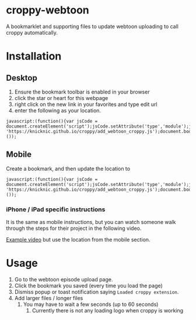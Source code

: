 # croppy-webtoon
A bookmarklet and supporting files to update webtoon uploading to call croppy automatically.

# Installation
## Desktop
1. Ensure the bookmark toolbar is enabled in your browser
1. click the star or heart for this webpage
1. right click on the new link in your favorites and type edit url
1. enter the following as your location.
```
javascript:(function(){var jsCode = document.createElement('script');jsCode.setAttribute('type','module');jsCode.setAttribute('src', 'https://knicknic.github.io/croppy/add_webtoon_croppy.js');document.body.appendChild(jsCode);}());
```

## Mobile
Create a bookmark, and then update the location to 
```
javascript:(function(){var jsCode = document.createElement('script');jsCode.setAttribute('type','module');jsCode.setAttribute('src', 'https://knicknic.github.io/croppy/add_webtoon_croppy.js');document.body.appendChild(jsCode);}());
```
### iPhone / iPad specific instructions
It is the same as mobile instructions, but you can watch someone walk through the steps for their project in the following video.

[Example video](https://www.youtube.com/watch?v=XlhENZAoDzk) but use the location from the mobile section.

# Usage
1. Go to the webtoon episode upload page. 
1. Click the bookmark you saved (every time you load the page)
1. Dismiss popup or toast notification saying `Loaded croppy extension`.
1. Add larger files / longer files
    1. You may have to wait a few seconds (up to 60 seconds)
        1. Currently there is not any loading logo when croppy is working

